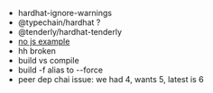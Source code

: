 - hardhat-ignore-warnings
- @typechain/hardhat ?
- @tenderly/hardhat-tenderly
- [no js example](https://hardhat.org/migrate-from-hardhat2#:~:text=Create%20an%20empty%20config%20file)
- hh broken
- build vs compile
- build -f alias to --force
- peer dep chai issue: we had 4, wants 5, latest is 6
